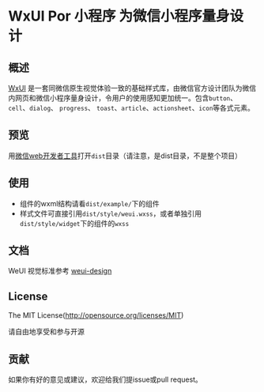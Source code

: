 WxUI Por 小程序 为微信小程序量身设计  
=====

## 概述

[WxUI](https://github.com/nanhaoliang/wxui) 是一套同微信原生视觉体验一致的基础样式库，由微信官方设计团队为微信内网页和微信小程序量身设计，令用户的使用感知更加统一。包含`button`、`cell`、`dialog`、 `progress`、 `toast`、`article`、`actionsheet`、`icon`等各式元素。


## 预览
用[微信web开发者工具](https://mp.weixin.qq.com/debug/wxadoc/dev/devtools/download.html)打开`dist`目录（请注意，是dist目录，不是整个项目）


## 使用

- 组件的wxml结构请看`dist/example/`下的组件
- 样式文件可直接引用`dist/style/weui.wxss`，或者单独引用`dist/style/widget`下的组件的`wxss`


## 文档

WeUI 视觉标准参考 [weui-design](https://github.com/weui/weui-design)


## License
The MIT License(http://opensource.org/licenses/MIT)

请自由地享受和参与开源


## 贡献

如果你有好的意见或建议，欢迎给我们提issue或pull request。
